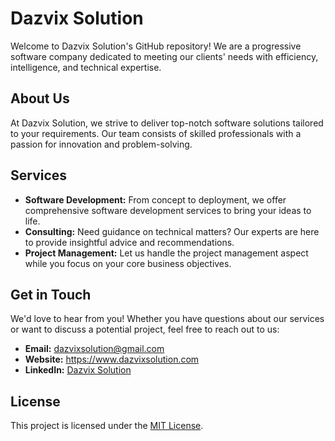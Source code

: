 # Dazvix Solution

Welcome to Dazvix Solution's GitHub repository! We are a progressive software company dedicated to meeting our clients' needs with efficiency, intelligence, and technical expertise.

## About Us

At Dazvix Solution, we strive to deliver top-notch software solutions tailored to your requirements. Our team consists of skilled professionals with a passion for innovation and problem-solving.

## Services

- **Software Development:** From concept to deployment, we offer comprehensive software development services to bring your ideas to life.
- **Consulting:** Need guidance on technical matters? Our experts are here to provide insightful advice and recommendations.
- **Project Management:** Let us handle the project management aspect while you focus on your core business objectives.

## Get in Touch

We'd love to hear from you! Whether you have questions about our services or want to discuss a potential project, feel free to reach out to us:

- **Email:** <dazvixsolution@gmail.com>
- **Website:** <https://www.dazvixsolution.com>
- **LinkedIn:** [Dazvix Solution](https://www.linkedin.com/company/dazvixsolution)

## License

This project is licensed under the [MIT License](LICENSE).
